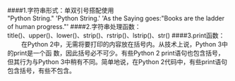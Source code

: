 ####1.字符串形式：单双引号搭配使用<br> 
		 "Python String." 
		 'Python String.'
		 'As the Saying goes:"Books are the ladder of human progress."'
####2.字符串处理函数：<br> 
		  title()、upper()、lower()、strip()、rstrip()、lstrip()、str()
####3.print函数：<br> 
&nbsp;&nbsp;&nbsp;&nbsp;&nbsp;&nbsp;&nbsp;&nbsp;在Python 2中，无需将要打印的内容放在括号内。从技术上说，Python 3中的print是一个函
数，因此括号必不可少。有些Python 2 print语句也包含括号，但其行为与Python 3中稍有不同。简单地说，在Python 2代码中，有些print语句包含括号，有些不包含。